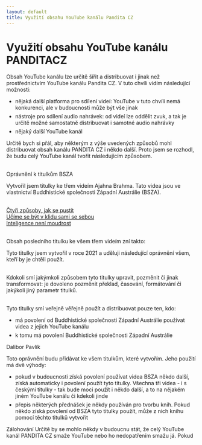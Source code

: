 ```yaml
---
layout: default
title: Využití obsahu YouTube kanálu Pandita CZ
---
```


# Využití obsahu YouTube kanálu PANDITACZ

Obsah YouTube kanálu lze určitě šířit a distribuovat i jinak než prostřednictvím YouTube kanálu Pandita CZ. V tuto chvíli vidím následující možnosti: <br>

<ul>
 <li>nějaká další platforma pro sdílení videí: YouTube v tuto chvíli nemá konkurenci, ale v budoucnosti může být vše jinak</li>  
 <li style="margin-top:6px" >nástroje pro sdílení audio nahrávek: od videí lze oddělit zvuk, a tak je určitě možné samostatně distribuovat i samotné audio nahrávky</li>
 <li style="margin-top:6px">nějaký další YouTube kanál</li>
</ul>

Určitě bych si přál, aby některým z výše uvedených způsobů mohl distribuovat obsah kanálu PANDITA CZ i někdo další. Proto jsem se rozhodl, že budu celý YouTube kanál tvořit následujícím způsobem.<br><br>

<span class="underline" style="margin-top: 10px">
Oprávnění k titulkům BSZA
</span>

Vytvořil jsem titulky ke třem videím Ajahna Brahma. Tato videa jsou ve vlastnictví Buddhistické společnosti Západní Austrálie (BSZA).<br><br>

<a href="">Čtyři způsoby, jak se pustit</a><br>
<a href="">Učíme se být v klidu sami se sebou</a><br>
<a href="">Inteligence není moudrost</a><br><br>

Obsah posledního titulku ke všem třem videím zní takto:

<div class="citace">
Tyto titulky jsem vytvořil v roce 2021 a uděluji následující oprávnění všem, kteří by je chtěli použít.<br><br>

Kdokoli smí jakýmkoli způsobem tyto titulky upravit, pozměnit či jinak transformovat: je dovoleno pozměnit překlad, časování, formátování či jakýkoli jiný parametr titulků.<br><br>

Tyto titulky smí veřejně věřejně použít a distribuovat pouze ten, kdo:

<ul>
<li>má povolení od Buddhistické společnosti Západní Austrálie používat videa z jejich YouTube kanálu</li>

<li style="margin-top:6px">k tomu má povolení Buddhistické společnosti Západní Austrálie </li>
</ul>

Dalibor Pavlík

</div>

Toto oprávnění budu přidávat ke všem titulkům, které vytvořím. Jeho použití má dvě výhody:

<ul>
<li> pokud v budoucnosti získá povolení používat videa BSZA někdo další, získá automaticky i povolení použít tyto titulky. Všechna tři videa - i s českými titulky - tak bude moci použít i někdo další, a to na nějakém jiném YouTube kanálu či kdekoli jinde</li>

<li style="margin-top:6px"> přepis některých přednášek je někdy používán pro tvorbu knih. Pokud někdo získá povolení od BSZA tyto titulky použít, může z nich knihu pomocí těchto titulků vytvořit</li>
</ul>

<span class="underline" style="margin-top: 10px">
Zálohování
</span>
Určitě by se mohlo někdy v budoucnu stát, že celý YouTube kanál PANDITA CZ smaže YouTube nebo ho nedopatřením smažu já.
Pokud
